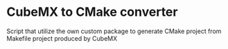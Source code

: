 # CubeMX to CMake converter

Script that utilize the own custom package to generate CMake project from Makefile project produced by CubeMX